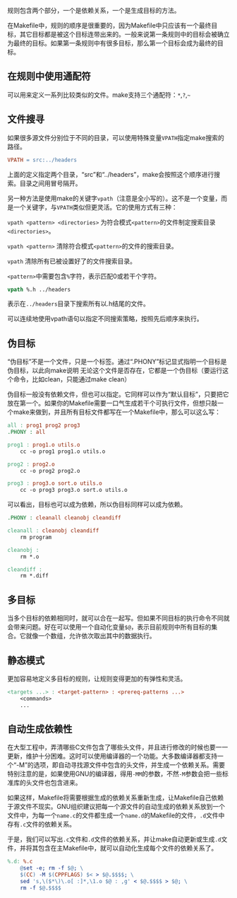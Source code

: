 规则包含两个部分，一个是依赖关系，一个是生成目标的方法。

在Makefile中，规则的顺序是很重要的，因为Makefile中只应该有一个最终目标，其它目标都是被这个目标连带出来的。一般来说第一条规则中的目标会被确立为最终的目标。如果第一条规则中有很多目标，那么第一个目标会成为最终的目标。

## 在规则中使用通配符

可以用来定义一系列比较类似的文件。make支持三个通配符：`*`,`?`,`~`

## 文件搜寻

如果很多源文件分别位于不同的目录，可以使用特殊变量`VPATH`指定make搜索的路径。

```Makefile
VPATH = src:../headers
```

上面的定义指定两个目录，“src”和“../headers”，make会按照这个顺序进行搜索。目录之间用冒号隔开。

另一种方法是使用make的关键字`vpath`（注意是全小写的）。这不是一个变量，而是一个关键字，与`VPATH`类似但更灵活。它的使用方式有三种：

`vpath <pattern> <directories>`
	为符合模式`<pattern>`的文件制定搜索目录`<directories>`。

`vpath <pattern>`
	清除符合模式`<pattern>`的文件的搜索目录。

`vpath`
	清除所有已被设置好了的文件搜索目录。

`<pattern>`中需要包含`%`字符，表示匹配0或若干个字符。

```Makefile
vpath %.h ../headers
```

表示在`../headers`目录下搜索所有以.h结尾的文件。

可以连续地使用vpath语句以指定不同搜索策略，按照先后顺序来执行。

## 伪目标

“伪目标”不是一个文件，只是一个标签。通过“.PHONY”标记显式指明一个目标是伪目标，以此向make说明 无论这个文件是否存在，它都是一个伪目标（要运行这个命令，比如clean，只能通过make clean）

伪目标一般没有依赖文件，但也可以指定。它同样可以作为“默认目标”，只要把它放在第一个。如果你的Makefile需要一口气生成若干个可执行文件，但想只敲一个make来做到，并且所有目标文件都写在一个Makefile中，那么可以这么写：

```Makefile
all : prog1 prog2 prog3
.PHONY : all

prog1 : prog1.o utils.o
    cc -o prog1 prog1.o utils.o

prog2 : prog2.o
    cc -o prog2 prog2.o

prog3 : prog3.o sort.o utils.o
    cc -o prog3 prog3.o sort.o utils.o
```

可以看出，目标也可以成为依赖，所以伪目标同样可以成为依赖。

```Makefile
.PHONY : cleanall cleanobj cleandiff

cleanall : cleanobj cleandiff
    rm program

cleanobj :
    rm *.o

cleandiff :
    rm *.diff
```

## 多目标

当多个目标的依赖相同时，就可以合在一起写。但如果不同目标的执行命令不同就会带来问题。好在可以使用一个自动化变量`$@`，表示目前规则中所有目标的集合。它就像一个数组，允许依次取出其中的数据执行。

## 静态模式

更加容易地定义多目标的规则，让规则变得更加的有弹性和灵活。

```Makefile
<targets ...> : <target-pattern> : <prereq-patterns ...>
	<commands>
	...
```

## 自动生成依赖性

在大型工程中，弄清哪些C文件包含了哪些头文件，并且进行修改的时候也要一一更新，维护十分困难。这时可以使用编译器的一个功能。大多数编译器都支持一个“-M”的选项，即自动寻找源文件中包含的头文件，并生成一个依赖关系。需要特别注意的是，如果使用GNU的编译器，得用`-MM`的参数，不然`-M`参数会把一些标准库的头文件也包含进来。

如果这样，Makefile将需要根据生成的依赖关系重新生成，让Makefile自己依赖于源文件不现实。GNU组织建议把每一个源文件的自动生成的依赖关系放到一个文件中，为每一个`name.c`的文件都生成一个`name.d`的Makefile的文件，`.d`文件中存有`.c`文件的依赖关系。

于是，我们可以写出`.c`文件和`.d`文件的依赖关系，并让make自动更新或生成`.d`文件，并将其包含在主Makefile中，就可以自动化生成每个文件的依赖关系了。

```Makefile
%.d: %.c
    @set -e; rm -f $@; \
    $(CC) -M $(CPPFLAGS) $< > $@.$$$$; \
    sed 's,\($*\)\.o[ :]*,\1.o $@ : ,g' < $@.$$$$ > $@; \
    rm -f $@.$$$$
```
